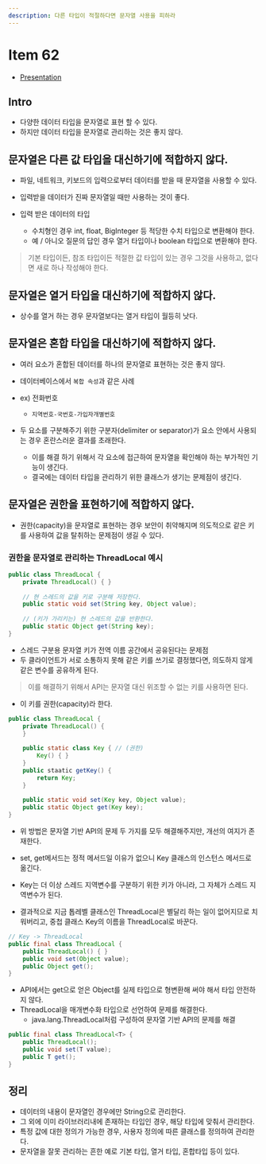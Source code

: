 ```yaml
---
description: 다른 타입이 적절하다면 문자열 사용을 피하라
---
```


# Item 62

- [Presentation](https://app.gitbook.com/@seokrae/s/sr/java-1/effective/item_62_ppt)

## Intro

- 다양한 데이터 타입을 문자열로 표현 할 수 있다.
- 하지만 데이터 타입을 문자열로 관리하는 것은 좋지 않다.

## 문자열은 다른 값 타입을 대신하기에 적합하지 않다.

- 파일, 네트워크, 키보드의 입력으로부터 데이터를 받을 때 문자열을 사용할 수 있다.
- 입력받을 데이터가 진짜 문자열일 때만 사용하는 것이 좋다.

- 입력 받은 데이터의 타입
    - 수치형인 경우 int, float, BigInteger 등 적당한 수치 타입으로 변환해야 한다.
	- 예 / 아니오 질문의 답인 경우 열거 타입이나 boolean 타입으로 변환해야 한다.
	
> 기본 타입이든, 참조 타입이든 적절한 값 타입이 있는 경우 그것을 사용하고, 없다면 새로 하나 작성해야 한다.

## 문자열은 열거 타입을 대신하기에 적합하지 않다.

- 상수를 열거 하는 경우 문자열보다는 열거 타입이 월등히 낫다.

## 문자열은 혼합 타입을 대신하기에 적합하지 않다.

- 여러 요소가 혼합된 데이터를 하나의 문자열로 표현하는 것은 좋지 않다.

- 데이터베이스에서 `복합 속성`과 같은 사례	  
- ex) 전화번호
	- `지역번호-국번호-가입자개별번호`
	
- 두 요소를 구분해주기 위한 구분자(delimiter or separator)가 요소 안에서 사용되는 경우 혼란스러운 결과를 초래한다.
	- 이를 해결 하기 위해서 각 요소에 접근하여 문자열을 확인해야 하는 부가적인 기능이 생긴다.
	- 결국에는 데이터 타입을 관리하기 위한 클래스가 생기는 문제점이 생긴다.
	
## 문자열은 권한을 표현하기에 적합하지 않다.

- 권한(capacity)을 문자열로 표현하는 경우 보안이 취약해지며 의도적으로 같은 키를 사용하여 값을 탈취하는 문제점이 생길 수 있다.

### 권한을 문자열로 관리하는 ThreadLocal 예시

```java
public class ThreadLocal {
    private ThreadLocal() { }
	
	// 현 스레드의 값을 키로 구분해 저장한다.
	public static void set(String key, Object value);
    
    // (키가 가리키는) 현 스레드의 값을 반환한다.
    public static Object get(String key);
}
```

- 스레드 구분용 문자열 키가 전역 이름 공간에서 공유된다는 문제점
- 두 클라이언트가 서로 소통하지 못해 같은 키를 쓰기로 결정했다면, 의도하지 않게 같은 변수를 공유하게 된다.

> 이를 해결하기 위해서 API는 문자열 대신 위조할 수 없는 키를 사용하면 된다.

- 이 키를 권한(capacity)라 한다.

```java
public class ThreadLocal {
    private ThreadLocal() {
    }
    
    public static class Key { // (권한)
        Key() { }
    }
    public staatic getKey() {
        return Key;
    }
    
    public static void set(Key key, Object value);
    public static Object get(Key key);
}
```

- 위 방법은 문자열 기반 API의 문제 두 가지를 모두 해결해주지만, 개선의 여지가 존재한다.
- set, get메서드는 정적 메서드일 이유가 없으니 Key 클래스의 인스턴스 메서드로 옮긴다.
- Key는 더 이상 스레드 지역변수를 구분하기 위한 키가 아니라, 그 자체가 스레드 지역변수가 된다.

- 결과적으로 지금 톱레벨 클래스인 ThreadLocal은 별달리 하는 일이 없어지므로 치워버리고, 중첩 클래스 Key의 이름을 ThreadLocal로 바꾼다.

```java
// Key -> ThreadLocal
public final class ThreadLocal {
    public ThreadLocal() { }
	public void set(Object value);
    public Object get();
}
```

- API에서는 get으로 얻은 Object를 실제 타입으로 형변환해 써야 해서 타입 안전하지 않다.
- ThreadLocal을 매개변수화 타입으로 선언하여 문제를 해결한다.
	- java.lang.ThreadLocal처럼 구성하여 문자열 기반 API의 문제를 해결

```java
public final class ThreadLocal<T> {
    public ThreadLocal();
    public void set(T value);
    public T get();
}
```

## 정리

- 데이터의 내용이 문자열인 경우에만 String으로 관리한다.
- 그 외에 이미 라이브러리내에 존재하는 타입인 경우, 해당 타입에 맞춰서 관리한다.
- 특정 값에 대한 정의가 가능한 경우, 사용자 정의에 따른 클래스를 정의하여 관리한다.
- 문자열을 잘못 관리하는 흔한 예로 기본 타입, 열거 타입, 혼합타입 등이 있다.
